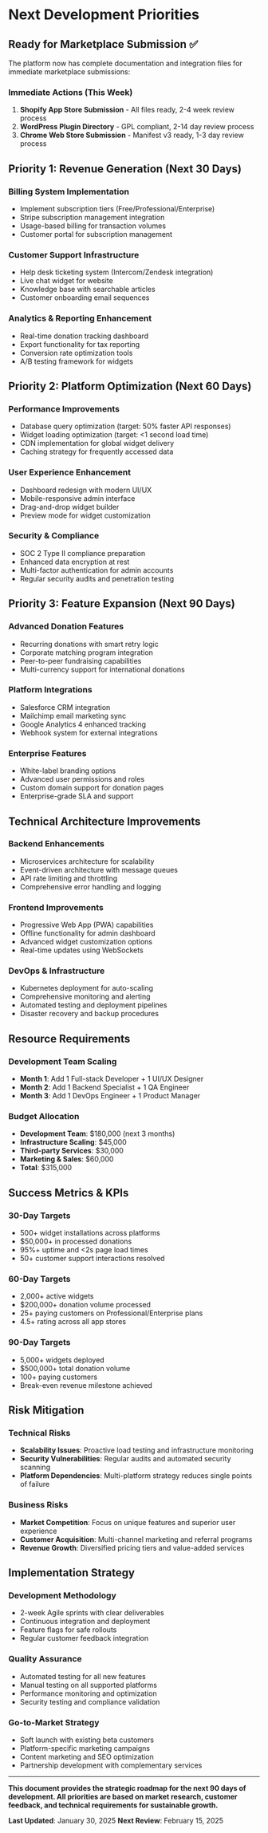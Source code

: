 # Next Development Priorities

## Ready for Marketplace Submission ✅

The platform now has complete documentation and integration files for immediate marketplace submissions:

### **Immediate Actions (This Week)**
1. **Shopify App Store Submission** - All files ready, 2-4 week review process
2. **WordPress Plugin Directory** - GPL compliant, 2-14 day review process  
3. **Chrome Web Store Submission** - Manifest v3 ready, 1-3 day review process

## Priority 1: Revenue Generation (Next 30 Days)

### **Billing System Implementation**
- Implement subscription tiers (Free/Professional/Enterprise)
- Stripe subscription management integration
- Usage-based billing for transaction volumes
- Customer portal for subscription management

### **Customer Support Infrastructure**
- Help desk ticketing system (Intercom/Zendesk integration)
- Live chat widget for website
- Knowledge base with searchable articles
- Customer onboarding email sequences

### **Analytics & Reporting Enhancement**
- Real-time donation tracking dashboard
- Export functionality for tax reporting
- Conversion rate optimization tools
- A/B testing framework for widgets

## Priority 2: Platform Optimization (Next 60 Days)

### **Performance Improvements**
- Database query optimization (target: 50% faster API responses)
- Widget loading optimization (target: <1 second load time)
- CDN implementation for global widget delivery
- Caching strategy for frequently accessed data

### **User Experience Enhancement**
- Dashboard redesign with modern UI/UX
- Mobile-responsive admin interface
- Drag-and-drop widget builder
- Preview mode for widget customization

### **Security & Compliance**
- SOC 2 Type II compliance preparation
- Enhanced data encryption at rest
- Multi-factor authentication for admin accounts
- Regular security audits and penetration testing

## Priority 3: Feature Expansion (Next 90 Days)

### **Advanced Donation Features**
- Recurring donations with smart retry logic
- Corporate matching program integration
- Peer-to-peer fundraising capabilities
- Multi-currency support for international donations

### **Platform Integrations**
- Salesforce CRM integration
- Mailchimp email marketing sync
- Google Analytics 4 enhanced tracking
- Webhook system for external integrations

### **Enterprise Features**
- White-label branding options
- Advanced user permissions and roles
- Custom domain support for donation pages
- Enterprise-grade SLA and support

## Technical Architecture Improvements

### **Backend Enhancements**
- Microservices architecture for scalability
- Event-driven architecture with message queues
- API rate limiting and throttling
- Comprehensive error handling and logging

### **Frontend Improvements**
- Progressive Web App (PWA) capabilities
- Offline functionality for admin dashboard
- Advanced widget customization options
- Real-time updates using WebSockets

### **DevOps & Infrastructure**
- Kubernetes deployment for auto-scaling
- Comprehensive monitoring and alerting
- Automated testing and deployment pipelines
- Disaster recovery and backup procedures

## Resource Requirements

### **Development Team Scaling**
- **Month 1**: Add 1 Full-stack Developer + 1 UI/UX Designer
- **Month 2**: Add 1 Backend Specialist + 1 QA Engineer  
- **Month 3**: Add 1 DevOps Engineer + 1 Product Manager

### **Budget Allocation**
- **Development Team**: $180,000 (next 3 months)
- **Infrastructure Scaling**: $45,000
- **Third-party Services**: $30,000
- **Marketing & Sales**: $60,000
- **Total**: $315,000

## Success Metrics & KPIs

### **30-Day Targets**
- 500+ widget installations across platforms
- $50,000+ in processed donations
- 95%+ uptime and <2s page load times
- 50+ customer support interactions resolved

### **60-Day Targets**  
- 2,000+ active widgets
- $200,000+ donation volume processed
- 25+ paying customers on Professional/Enterprise plans
- 4.5+ rating across all app stores

### **90-Day Targets**
- 5,000+ widgets deployed
- $500,000+ total donation volume
- 100+ paying customers
- Break-even revenue milestone achieved

## Risk Mitigation

### **Technical Risks**
- **Scalability Issues**: Proactive load testing and infrastructure monitoring
- **Security Vulnerabilities**: Regular audits and automated security scanning
- **Platform Dependencies**: Multi-platform strategy reduces single points of failure

### **Business Risks**
- **Market Competition**: Focus on unique features and superior user experience
- **Customer Acquisition**: Multi-channel marketing and referral programs
- **Revenue Growth**: Diversified pricing tiers and value-added services

## Implementation Strategy

### **Development Methodology**
- 2-week Agile sprints with clear deliverables
- Continuous integration and deployment
- Feature flags for safe rollouts
- Regular customer feedback integration

### **Quality Assurance**
- Automated testing for all new features
- Manual testing on all supported platforms
- Performance monitoring and optimization
- Security testing and compliance validation

### **Go-to-Market Strategy**
- Soft launch with existing beta customers
- Platform-specific marketing campaigns
- Content marketing and SEO optimization
- Partnership development with complementary services

---

**This document provides the strategic roadmap for the next 90 days of development. All priorities are based on market research, customer feedback, and technical requirements for sustainable growth.**

**Last Updated**: January 30, 2025
**Next Review**: February 15, 2025
